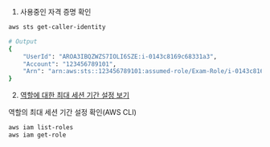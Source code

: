1. 사용중인 자격 증명 확인

```bash
aws sts get-caller-identity

# Output
{
    "UserId": "AROA3IBQZWZS7IOLI6SZE:i-0143c8169c68331a3",
    "Account": "123456789101",
    "Arn": "arn:aws:sts::123456789101:assumed-role/Exam-Role/i-0143c8169c68331a3"
}
```

2. [역할에 대한 최대 세션 기간 설정 보기](https://docs.aws.amazon.com/ko_kr/IAM/latest/UserGuide/id_roles_use.html#id_roles_use_view-role-max-session)

역할의 최대 세션 기간 설정 확인(AWS CLI)

```bash
aws iam list-roles
aws iam get-role
```